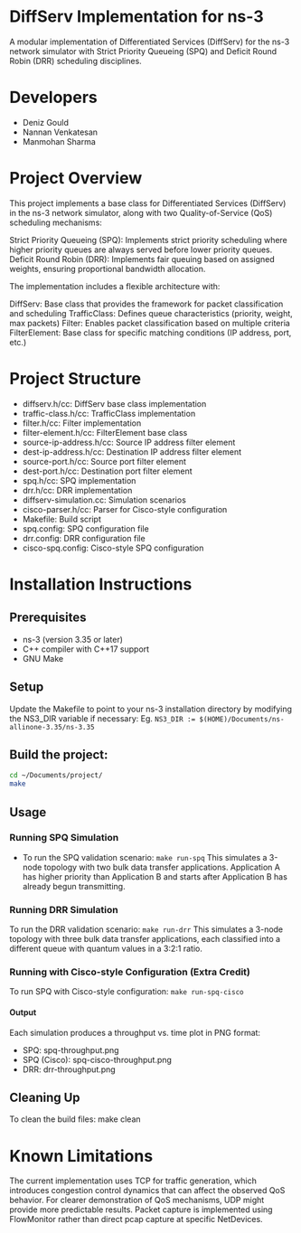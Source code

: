 # DiffServ Implementation for ns-3
A modular implementation of Differentiated Services (DiffServ) for the ns-3 network simulator with Strict Priority Queueing (SPQ) and Deficit Round Robin (DRR) scheduling disciplines.

# Developers
- Deniz Gould
- Nannan Venkatesan
- Manmohan Sharma

# Project Overview
This project implements a base class for Differentiated Services (DiffServ) in the ns-3 network simulator, along with two Quality-of-Service (QoS) scheduling mechanisms:

Strict Priority Queueing (SPQ): Implements strict priority scheduling where higher priority queues are always served before lower priority queues.
Deficit Round Robin (DRR): Implements fair queuing based on assigned weights, ensuring proportional bandwidth allocation.

The implementation includes a flexible architecture with:

DiffServ: Base class that provides the framework for packet classification and scheduling
TrafficClass: Defines queue characteristics (priority, weight, max packets)
Filter: Enables packet classification based on multiple criteria
FilterElement: Base class for specific matching conditions (IP address, port, etc.)


# Project Structure

- diffserv.h/cc: DiffServ base class implementation
- traffic-class.h/cc: TrafficClass implementation
- filter.h/cc: Filter implementation
- filter-element.h/cc: FilterElement base class
- source-ip-address.h/cc: Source IP address filter element
- dest-ip-address.h/cc: Destination IP address filter element
- source-port.h/cc: Source port filter element
- dest-port.h/cc: Destination port filter element
- spq.h/cc: SPQ implementation
- drr.h/cc: DRR implementation
- diffserv-simulation.cc: Simulation scenarios
- cisco-parser.h/cc: Parser for Cisco-style configuration
- Makefile: Build script
- spq.config: SPQ configuration file
- drr.config: DRR configuration file
- cisco-spq.config: Cisco-style SPQ configuration

# Installation Instructions
## Prerequisites

- ns-3 (version 3.35 or later)
- C++ compiler with C++17 support
- GNU Make


## Setup

Update the Makefile to point to your ns-3 installation directory by modifying the NS3_DIR variable if necessary:
Eg.
`NS3_DIR := $(HOME)/Documents/ns-allinone-3.35/ns-3.35`

## Build the project:

```bash
cd ~/Documents/project/
make
```


## Usage
### Running SPQ Simulation
- To run the SPQ validation scenario:
`make run-spq`
This simulates a 3-node topology with two bulk data transfer applications. Application A has higher priority than Application B and starts after Application B has already begun transmitting.

### Running DRR Simulation
To run the DRR validation scenario:
`make run-drr`
This simulates a 3-node topology with three bulk data transfer applications, each classified into a different queue with quantum values in a 3:2:1 ratio.

### Running with Cisco-style Configuration (Extra Credit)
To run SPQ with Cisco-style configuration:
`make run-spq-cisco`

#### Output
Each simulation produces a throughput vs. time plot in PNG format:
- SPQ: spq-throughput.png
- SPQ (Cisco): spq-cisco-throughput.png
- DRR: drr-throughput.png

## Cleaning Up
To clean the build files:
make clean

# Known Limitations

The current implementation uses TCP for traffic generation, which introduces congestion control dynamics that can affect the observed QoS behavior. For clearer demonstration of QoS mechanisms, UDP might provide more predictable results.
Packet capture is implemented using FlowMonitor rather than direct pcap capture at specific NetDevices.
